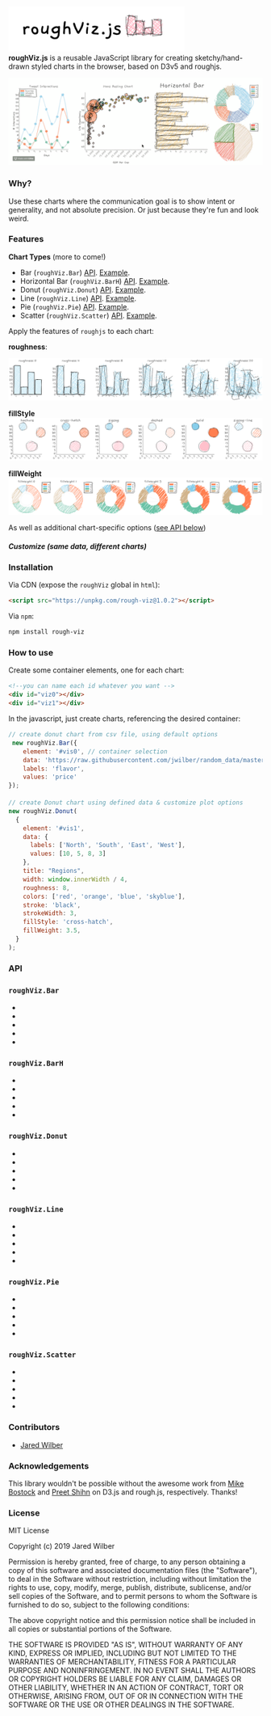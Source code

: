 <img src="https://raw.githubusercontent.com/jwilber/random_data/master/roughViz_Title.png"  width="350" alt="roughViz.js"><br>
**roughViz.js** is a reusable JavaScript library for creating sketchy/hand-drawn styled charts in the browser, based on D3v5 and roughjs.

<img src="https://raw.githubusercontent.com/jwilber/random_data/master/roughViz.gif" alt="roughViz.js">


### Why?
Use these charts where the communication goal is to show intent or generality, and not absolute precision. Or just because they're fun and look weird. 


### Features

**Chart Types** (more to come!)
<ul>
 <li>Bar (<code>roughViz.Bar</code>) <a href="#Bar">API</a>. <a href="#Bar">Example</a>.</li>
<li> Horizontal Bar (<code>roughViz.BarH</code>) <a href="#BarH">API</a>. <a href="#Bar">Example</a>.</li>
<li> Donut (<code>roughViz.Donut</code>) <a href="#Donut">API</a>. <a href="#Bar">Example</a>.</li>
<li> Line (<code>roughViz.Line</code>) <a href="#Line">API</a>. <a href="#Bar">Example</a>.</li>
<li> Pie (<code>roughViz.Pie</code>) <a href="#Pie">API</a>. <a href="#Bar">Example</a>.</li>
<li> Scatter (<code>roughViz.Scatter</code>) <a href="#Scatter">API</a>. <a href="#Bar">Example</a>.</li>
 </ul>

Apply the features of `roughjs` to each chart:

**roughness**:

<img src="https://raw.githubusercontent.com/jwilber/random_data/master/roughViz_roughnessbars.png"  alt="roughness examples">

**fillStyle**
<img src="https://raw.githubusercontent.com/jwilber/random_data/master/rough_fillStyles.png"  alt="fillStyle examples">


**fillWeight**
<img src="https://raw.githubusercontent.com/jwilber/random_data/master/roughViz_fillweight.png"  alt="fillStyle examples">


As well as additional chart-specific options ([see API below](#API))

##### Customize (same data, different charts)


### Installation

Via CDN (expose the `roughViz` global in `html`):

```html
<script src="https://unpkg.com/rough-viz@1.0.2"></script>
```

Via `npm`:

```sh
npm install rough-viz
```

### How to use

Create some container elements, one for each chart:

```html
<!--you can name each id whatever you want -->
<div id="viz0"></div>
<div id="viz1"></div>
```
In the javascript, just create charts, referencing the desired container:
```js
// create donut chart from csv file, using default options
 new roughViz.Bar({
    element: '#vis0', // container selection
    data: 'https://raw.githubusercontent.com/jwilber/random_data/master/flavors.csv',
    labels: 'flavor',
    values: 'price'
});

// create Donut chart using defined data & customize plot options
new roughViz.Donut(
  {
    element: '#vis1',
    data: {
      labels: ['North', 'South', 'East', 'West'],
      values: [10, 5, 8, 3]
    },
    title: "Regions",
    width: window.innerWidth / 4,
    roughness: 8,
    colors: ['red', 'orange', 'blue', 'skyblue'],
    stroke: 'black',
    strokeWidth: 3,
    fillStyle: 'cross-hatch',
    fillWeight: 3.5,
  }
);
```

<h3 id="API">API</h3>

### <code id="Bar">roughViz.Bar</code>

-
-
-
-
-

### <code id="BarH">roughViz.BarH</code>

-
-
-
-
-


### <code id="Donut">roughViz.Donut</code>

-
-
-
-
-


### <code id="Line">roughViz.Line</code>

-
-
-
-
-


### <code id="Pie">roughViz.Pie</code>

-
-
-
-
-


### <code id="Scatter">roughViz.Scatter</code>

-
-
-
-
-


### Contributors
- [Jared Wilber](https://twitter.com/jdwlbr)


### Acknowledgements
This library wouldn't be possible without the awesome work from [Mike Bostock](https://twitter.com/mbostock) and [Preet Shihn](https://twitter.com/preetster) on D3.js and rough.js, respectively. Thanks!

### License
MIT License

Copyright (c) 2019 Jared Wilber

Permission is hereby granted, free of charge, to any person obtaining a copy of this software and associated documentation files (the "Software"), to deal in the Software without restriction, including without limitation the rights to use, copy, modify, merge, publish, distribute, sublicense, and/or sell copies of the Software, and to permit persons to whom the Software is furnished to do so, subject to the following conditions:

The above copyright notice and this permission notice shall be included in all copies or substantial portions of the Software.

THE SOFTWARE IS PROVIDED "AS IS", WITHOUT WARRANTY OF ANY KIND, EXPRESS OR IMPLIED, INCLUDING BUT NOT LIMITED TO THE WARRANTIES OF MERCHANTABILITY, FITNESS FOR A PARTICULAR PURPOSE AND NONINFRINGEMENT. IN NO EVENT SHALL THE AUTHORS OR COPYRIGHT HOLDERS BE LIABLE FOR ANY CLAIM, DAMAGES OR OTHER LIABILITY, WHETHER IN AN ACTION OF CONTRACT, TORT OR OTHERWISE, ARISING FROM, OUT OF OR IN CONNECTION WITH THE SOFTWARE OR THE USE OR OTHER DEALINGS IN THE SOFTWARE.
